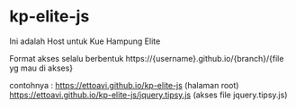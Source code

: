 # kp-elite-js
Ini adalah Host untuk Kue Hampung Elite


Format akses selalu berbentuk https://{username}.github.io/{branch}/{file yg mau di akses}

contohnya : 
<a href="https://ettoavi.github.io/kp-elite-js/">https://ettoavi.github.io/kp-elite-js</a> (halaman root) 
<a href="https://ettoavi.github.io/kp-elite-js/jquery.tipsy.js">https://ettoavi.github.io/kp-elite-js/jquery.tipsy.js</a> (akses file jquery.tipsy.js)
